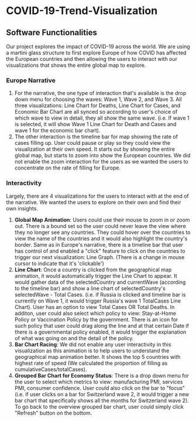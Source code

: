 # COVID-19-Trend-Visualization
## Software Functionalities

Our project explores the impact of COVID-19 across the world. We are using a martini glass structure to first explore Europe of how COVID has affected the European countries and then allowing the users to interact with our visualizations that shows the entire global map to explore. 

### Europe Narrative
1) For the narrative, the one type of interaction that's available is the drop down menu for choosing the waves: Wave 1, Wave 2, and Wave 3. All three visualizations: Line Chart for Deaths, Line Chart for Cases, and Economic Bar Chart are all synced so according to user's choice of which wave to view in detail, they all show the same wave. (i.e. If wave 1 is selected, it will show Wave 1 Line Chart for Death and Cases and wave 1 for the economic bar chart).
2) The other interaction is the timeline bar for map showing the rate of cases filling up. User could pause or play so they could view the visualization at their own speed. It starts out by showing the entire global map, but starts to zoom into show the European countries. We did not enable the zoom interaction for the users as we wanted the users to concentrate on the rate of filling for Europe.

### Interactivity
Largely, there are 4 visualizations for the users to interact with at the end of the narrative. We wanted the users to explore on their own and find their own insights. 
1) **Global Map Animation**: Users could use their mouse to zoom in or zoom out. There is a bound set so the user could never leave the view where they no longer see any countries. They could hover over the countries to view the name of the countries and it would also highlight the country's border. Same as in Europe's narrative, there is a timeline bar that user has control of and enabled a "click" feature to click on the countries to trigger our next visualization: Line Graph. (There is a change in mouse cursor to indicate that it's 'clickable')
2) **Line Chart**: Once a country is clicked from the geographical map animation, it would automatically trigger the Line Chart to appear. It would gather data of the selectedCountry and currentWave (according to the timeline bar) and show a line chart of selectedCountry's selectedWave - Total Cases. (i.e. if Russia is clicked and timeline bar is currently on Wave 1, it would trigger Russia's wave 1 TotalCases Line Chart). User has an option to view Total Cases OR Total Deaths. In additon, user could also select which policy to view: Stay-at-Home Policy or Vaccination Policy by the government. There is an icon for such policy that user could drag along the line and at that certain Date if there is a governmental policy enabled, it would trigger the explanation of what was going on and the detail of the policy.
3) **Bar Chart Racing**: We did not enable any user interactivity in this visualization as this animation is to help users to understand the geographical map animation better. It shows the top 5 countries with highest rate of speed (We calculated the proportion of filling as cumulativeCases/totalCases).
4) **Grouped Bar Chart for Economy Status**: There is a drop down menu for the user to select which metrics to view: manufacturing PMI, services PMI, consumer confidence. User could also click on the bar to "focus" (i.e. if user clicks on a bar for Switzerland wave 2, it would trigger a new bar chart that specifically shows all the months for Switzerland wave 2). To go back to the overview grouped bar chart, user could simply click "Refresh" button on the bottom. 
